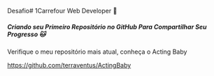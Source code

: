Desafio# 1Carrefour Web Developer :rocket:

##### Criando seu Primeiro Repositório no GitHub Para Compartilhar Seu Progresso :cat:

Verifique o meu repositório mais atual, conheça o Acting Baby

https://github.com/terraventus/ActingBaby